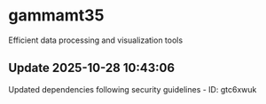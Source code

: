 # gammamt35
Efficient data processing and visualization tools

## Update 2025-10-28 10:43:06
Updated dependencies following security guidelines - ID: gtc6xwuk

